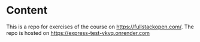 # Content
This is a repo for exercises of the course on https://fullstackopen.com/.
The repo is hosted on https://express-test-vkyq.onrender.com
